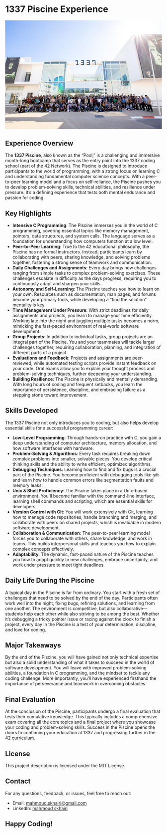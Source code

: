 # 1337 Piscine Experience

<p align="center">
  <img src="pool_entrer.jpeg" alt="Libft Logo" style="max-width: 100%; height: auto;">
</p>

## Experience Overview

<p>
The <strong>1337 Piscine</strong>, also known as the “Pool,” is a challenging and immersive month-long bootcamp that serves as the entry point into the 1337 coding school (part of the 42 Network). The Piscine is designed to introduce participants to the world of programming, with a strong focus on learning C and understanding fundamental computer science concepts. With a peer-to-peer learning model and a focus on self-reliance, the Piscine pushes you to develop problem-solving skills, technical abilities, and resilience under pressure. It’s a defining experience that tests both mental endurance and passion for coding.
</p>

## Key Highlights

<ul>
  <li><strong>Intensive C Programming</strong>: The Piscine immerses you in the world of C programming, covering essential topics like memory management, pointers, data structures, and system calls. The language serves as a foundation for understanding how computers function at a low level.</li>
  <li><strong>Peer-to-Peer Learning</strong>: True to the 42 educational philosophy, the Piscine has no formal instructors. Instead, participants learn by collaborating with peers, sharing knowledge, and solving problems together, fostering a strong sense of teamwork and communication.</li>
  <li><strong>Daily Challenges and Assignments</strong>: Every day brings new challenges ranging from simple tasks to complex problem-solving exercises. These challenges escalate in difficulty as the days progress, requiring you to continuously adapt and sharpen your skills.</li>
  <li><strong>Autonomy and Self-Learning</strong>: The Piscine teaches you how to learn on your own. Resources such as documentation, man pages, and forums become your primary tools, while developing a “find the solution” mentality is key.</li>
  <li><strong>Time Management Under Pressure</strong>: With strict deadlines for daily assignments and projects, you learn to manage your time efficiently. Working late into the night and juggling multiple tasks becomes a norm, mimicking the fast-paced environment of real-world software development.</li>
  <li><strong>Group Projects</strong>: In addition to individual tasks, group projects are an integral part of the Piscine. You and your teammates will tackle larger challenges together, requiring collaboration, planning, and integration of different parts of a project.</li>
  <li><strong>Evaluations and Feedback</strong>: Projects and assignments are peer-reviewed, while automated testing scripts provide instant feedback on your code. Oral exams allow you to explain your thought process and problem-solving techniques, further deepening your understanding.</li>
  <li><strong>Building Resilience</strong>: The Piscine is physically and mentally demanding. With long hours of coding and frequent setbacks, you learn the importance of persistence, discipline, and embracing failure as a stepping stone toward improvement.</li>
</ul>

## Skills Developed

<p>The 1337 Piscine not only introduces you to coding, but also helps develop essential skills for a successful programming career:</p>

<ul>
  <li><strong>Low-Level Programming</strong>: Through hands-on practice with C, you gain a deep understanding of computer architecture, memory allocation, and how software interfaces with hardware.</li>
  <li><strong>Problem-Solving & Algorithms</strong>: Every task requires breaking down complex problems into smaller, solvable pieces. You develop critical thinking skills and the ability to write efficient, optimized algorithms.</li>
  <li><strong>Debugging Techniques</strong>: Learning how to find and fix bugs is a crucial part of the Piscine. You become proficient with debugging tools like <code>gdb</code> and learn how to handle common errors like segmentation faults and memory leaks.</li>
  <li><strong>Unix & Shell Proficiency</strong>: The Piscine takes place in a Unix-based environment. You'll become familiar with the command-line interface, learning shell commands and scripting, which are essential skills for developers.</li>
  <li><strong>Version Control with Git</strong>: You will work extensively with Git, learning how to manage code repositories, handle branching and merging, and collaborate with peers on shared projects, which is invaluable in modern software development.</li>
  <li><strong>Collaboration & Communication</strong>: The peer-to-peer learning model forces you to collaborate with others, share knowledge, and work in teams. This builds interpersonal skills and teaches you how to explain complex concepts effectively.</li>
  <li><strong>Adaptability</strong>: The dynamic, fast-paced nature of the Piscine teaches you how to adapt quickly to new challenges, embrace uncertainty, and work under pressure to meet tight deadlines.</li>
</ul>

## Daily Life During the Piscine

<p>
A typical day in the Piscine is far from ordinary. You start with a fresh set of challenges that need to be solved by the end of the day. Participants often work well into the night, fixing bugs, refining solutions, and learning from one another. The environment is competitive, but also collaborative—students help each other while also striving to be among the best. Whether it’s debugging a tricky pointer issue or racing against the clock to finish a project, every day in the Piscine is a test of your determination, discipline, and love for coding.
</p>

## Major Takeaways

<p>
By the end of the Piscine, you will have gained not only technical expertise but also a solid understanding of what it takes to succeed in the world of software development. You will leave with improved problem-solving abilities, a foundation in C programming, and the mindset to tackle any coding challenge. More importantly, you’ll have experienced firsthand the importance of perseverance and teamwork in overcoming obstacles.
</p>

## Final Evaluation

<p>
At the conclusion of the Piscine, participants undergo a final evaluation that tests their cumulative knowledge. This typically includes a comprehensive exam covering all the core topics and a final project where you showcase your coding and problem-solving skills. Success in the Piscine opens the doors to continuing your education at 1337 and progressing further in the 42 curriculum.
</p>

## License

<p>This project description is licensed under the MIT License.</p>

<h2 id="contact">Contact</h2>
<p>For any questions, feedback, or issues, feel free to reach out:</p>
<ul>
  <li>Email: <a href="mailto:mahmoud.skhairi@gmail.com">mahmoud.skhairi@gmail.com</a></li>
  <li>LinkedIn: <a href="https://www.linkedin.com/in/mahmoud-skhairi" target="_blank">mahmoud skhairi</a></li>
</ul>

<h2>Happy Coding!</h2>

